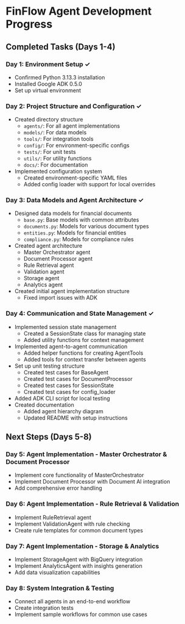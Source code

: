 # FinFlow Agent Development Progress

## Completed Tasks (Days 1-4)

### Day 1: Environment Setup ✓
- Confirmed Python 3.13.3 installation
- Installed Google ADK 0.5.0
- Set up virtual environment

### Day 2: Project Structure and Configuration ✓
- Created directory structure
  - `agents/`: For all agent implementations
  - `models/`: For data models
  - `tools/`: For integration tools
  - `config/`: For environment-specific configs
  - `tests/`: For unit tests
  - `utils/`: For utility functions
  - `docs/`: For documentation
- Implemented configuration system
  - Created environment-specific YAML files
  - Added config loader with support for local overrides

### Day 3: Data Models and Agent Architecture ✓
- Designed data models for financial documents
  - `base.py`: Base models with common attributes
  - `documents.py`: Models for various document types
  - `entities.py`: Models for financial entities
  - `compliance.py`: Models for compliance rules
- Created agent architecture
  - Master Orchestrator agent
  - Document Processor agent
  - Rule Retrieval agent
  - Validation agent
  - Storage agent
  - Analytics agent
- Created initial agent implementation structure
  - Fixed import issues with ADK

### Day 4: Communication and State Management ✓
- Implemented session state management
  - Created a SessionState class for managing state
  - Added utility functions for context management
- Implemented agent-to-agent communication
  - Added helper functions for creating AgentTools
  - Added tools for context transfer between agents
- Set up unit testing structure
  - Created test cases for BaseAgent
  - Created test cases for DocumentProcessor
  - Created test cases for SessionState
  - Created test cases for config_loader
- Added ADK CLI script for local testing
- Created documentation
  - Added agent hierarchy diagram
  - Updated README with setup instructions

## Next Steps (Days 5-8)

### Day 5: Agent Implementation - Master Orchestrator & Document Processor
- Implement core functionality of MasterOrchestrator
- Implement Document Processor with Document AI integration
- Add comprehensive error handling

### Day 6: Agent Implementation - Rule Retrieval & Validation
- Implement RuleRetrieval agent
- Implement ValidationAgent with rule checking
- Create rule templates for common document types

### Day 7: Agent Implementation - Storage & Analytics
- Implement StorageAgent with BigQuery integration
- Implement AnalyticsAgent with insights generation
- Add data visualization capabilities

### Day 8: System Integration & Testing
- Connect all agents in an end-to-end workflow
- Create integration tests
- Implement sample workflows for common use cases
